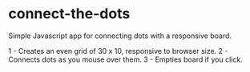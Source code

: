 # connect-the-dots
Simple Javascript app for connecting dots with a responsive board.

1 - Creates an even grid of 30 x 10, responsive to browser size.
2 - Connects dots as you mouse over them.
3 - Empties board if you click.
